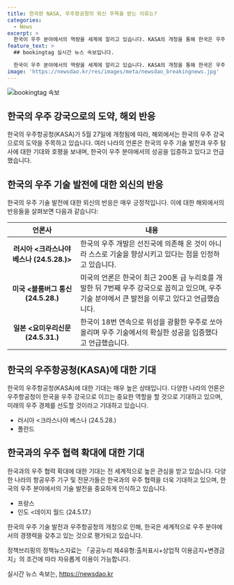 ```yaml
---
title: 한국판 NASA, 우주항공청의 외신 주목을 받는 이유는?
categories:
  - News
excerpt: >
  한국이 우주 분야에서의 역량을 세계에 알리고 있습니다. KASA의 개청을 통해 한국은 우주 경제를 선도하며 세계 5대 우주 강국으로 도약할 것이라고 외신들은 전했습니다. 또한, 한국의 우주 개발에 대한 기술력 향상과 성공적인 위성 발사 등에 대한 기대와 호기심이 높아지고 있습니다. 이러한 외신들의 반응이 한국의 우주항공청이 미래 우주 강국으로 성장할 가능성을 보여주고 있습니다.
feature_text: >
  ## bookingtag 실시간 뉴스 속보입니다.

  한국이 우주 분야에서의 역량을 세계에 알리고 있습니다. KASA의 개청을 통해 한국은 우주 경제를 선도하며 세계 5대 우주 강국으로 도약할 것이라고 외신들은 전했습니다. 또한, 한국의 우주 개발에 대한 기술력 향상과 성공적인 위성 발사 등에 대한 기대와 호기심이 높아지고 있습니다. 이러한 외신들의 반응이 한국의 우주항공청이 미래 우주 강국으로 성장할 가능성을 보여주고 있습니다.
image: 'https://newsdao.kr/res/images/meta/newsdao_breakingnews.jpg'
---
```


<p><img src="https://newsdao.kr/res/images/meta/newsdao_breakingnews.jpg" alt="bookingtag 속보" /></p>

<h2 data-ke-size="size26">한국의 우주 강국으로의 도약, 해외 반응</h2>

<p data-ke-size="size16">한국의 우주항공청(KASA)가 5월 27일에 개청됨에 따라, 해외에서는 한국의 우주 강국으로의 도약을 주목하고 있습니다. 여러 나라의 언론은 한국의 우주 기술 발전과 우주 탐사에 대한 기대와 호평을 보내며, 한국이 우주 분야에서의 성공을 입증하고 있다고 언급했습니다.</p>

<h2 data-ke-size="size22">한국의 우주 기술 발전에 대한 외신의 반응</h2>

<p data-ke-size="size16">한국의 우주 기술 발전에 대한 외신의 반응은 매우 긍정적입니다. 이에 대한 해외에서의 반응들을 살펴보면 다음과 같습니다:</p>

<table>
<thead>
<tr>
<th><b>언론사</b></th>
<th><b>내용</b></th>
</tr>
</thead>
<tbody>
<tr>
<td style="text-align: center; height: 17px;"><b>러시아 <크라스나야 베스나 (24.5.28.)></b></td>
<td>한국의 우주 개발은 선진국에 의존해 온 것이 아니라 스스로 기술을 향상시키고 있다는 점을 인정하고 있습니다.</td>
</tr>
<tr>
<td style="text-align: center; height: 17px;"><b>미국 <블룸버그 통신 (24.5.28.)</b></td>
<td>미국의 언론은 한국이 최근 200톤 급 누리호를 개발한 뒤 7번째 우주 강국으로 꼽히고 있으며, 우주 기술 분야에서 큰 발전을 이루고 있다고 언급했습니다.</td>
</tr>
<tr>
<td style="text-align: center; height: 17px;"><b>일본 <요미우리신문 (24.5.31.)</b></td>
<td>한국이 18번 연속으로 위성을 광활한 우주로 쏘아 올리며 우주 기술에서의 확실한 성공을 입증했다고 언급했습니다.</td>
</tr>
</tbody>
</table>

<h2 data-ke-size="size22">한국의 우주항공청(KASA)에 대한 기대</h2>

<p data-ke-size="size16">한국의 우주항공청(KASA)에 대한 기대는 매우 높은 상태입니다. 다양한 나라의 언론은 우주항공청이 한국을 우주 강국으로 이끄는 중요한 역할을 할 것으로 기대하고 있으며, 미래의 우주 경제를 선도할 것이라고 기대하고 있습니다.</p>

<ul>
<li>러시아 <크라스나야 베스나 (24.5.28.)</li>
<li>폴란드 <Any Uak Media (23.12.23.)</li>
</ul>

<h2 data-ke-size="size22">한국과의 우주 협력 확대에 대한 기대</h2>

<p data-ke-size="size16">한국과의 우주 협력 확대에 대한 기대는 전 세계적으로 높은 관심을 받고 있습니다. 다양한 나라의 항공우주 기구 및 전문가들은 한국과의 우주 협력을 더욱 기대하고 있으며, 한국의 우주 분야에서의 기술 발전을 중요하게 인식하고 있습니다.</p>

<ul>
<li>프랑스 <AFP (24.5.30.)</li>
<li>인도 <데이지 월드 (24.5.17.)</li>
</ul>

<p data-ke-size="size16">한국의 우주 기술 발전과 우주항공청의 개청으로 인해, 한국은 세계적으로 우주 분야에서의 경쟁력을 갖추고 있는 것으로 평가되고 있습니다.</p>

<p data-ke-size="size16">정책브리핑의 정책뉴스자료는 「공공누리 제4유형:출처표시+상업적 이용금지+변경금지」의 조건에 따라 자유롭게 이용이 가능합니다.</p>
실시간 뉴스 속보는, <a href="https://newsdao.kr" rel="dofollow">https://newsdao.kr</a>


